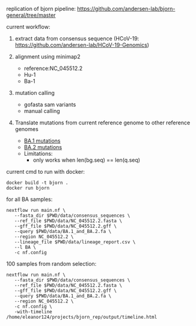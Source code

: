 replication of bjorn pipeline: https://github.com/andersen-lab/bjorn-general/tree/master

current workflow:

1. extract data from consensus sequence (HCoV-19: https://github.com/andersen-lab/HCoV-19-Genomics)

2. alignment using minimap2
   - reference:NC_045512.2
    - Hu-1
    - Ba-1

3. mutation calling 
   - gofasta sam variants
   - manual calling

4. Translate mutations from current reference genome to other reference genomes
   - [BA.1 mutations](output/NC_045512.2_BA.1_mutations.tsv)
   - [BA.2 mutations](output/NC_045512.2_BA.2_mutations.tsv)
   - Limitations:
     - only works when len(bg.seq) == len(q.seq)


current cmd to run with docker:
```
docker build -t bjorn .
docker run bjorn
```

for all BA samples:
```
nextflow run main.nf \
   --fasta_dir $PWD/data/consensus_sequences \
   --ref_file $PWD/data/NC_045512.2.fasta \
   --gff_file $PWD/data/NC_045512.2.gff \
   --query $PWD/data/BA.1_and_BA.2.fa \
   --region NC_045512.2 \
   --lineage_file $PWD/data/lineage_report.csv \
   --l BA \
   -c nf.config 

```

100 samples from random selection:
```
nextflow run main.nf \
   --fasta_dir $PWD/data/consensus_sequences \
   --ref_file $PWD/data/NC_045512.2.fasta \
   --gff_file $PWD/data/NC_045512.2.gff \
   --query $PWD/data/BA.1_and_BA.2.fa \
   --region NC_045512.2 \
   -c nf.config \
   -with-timeline /home/eleanor124/projects/bjorn_rep/output/timeline.html
```

